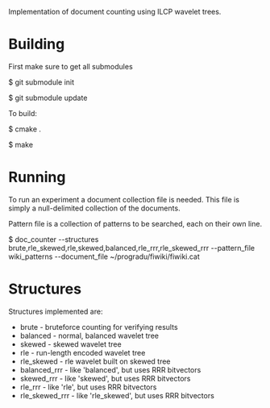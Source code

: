 Implementation of document counting using ILCP wavelet trees.

Building
===============
First make sure to get all submodules

$ git submodule init

$ git submodule update

To build:

$ cmake .

$ make


Running
====================
To run an experiment a document collection file is needed. 
This file is simply a null-delimited collection of the documents.

Pattern file is a collection of patterns to be searched, each on their own line.

$ doc_counter --structures brute,rle_skewed,rle,skewed,balanced,rle_rrr,rle_skewed_rrr 
    --pattern_file wiki_patterns --document_file ~/progradu/fiwiki/fiwiki.cat


Structures
=========================
Structures implemented are:
  * brute - bruteforce counting for verifying results
  * balanced - normal, balanced wavelet tree
  * skewed - skewed wavelet tree
  * rle - run-length encoded wavelet tree
  * rle_skewed - rle wavelet built on skewed tree
  * balanced_rrr - like 'balanced', but uses RRR bitvectors
  * skewed_rrr - like 'skewed', but uses RRR bitvectors
  * rle_rrr - like 'rle', but uses RRR bitvectors
  * rle_skewed_rrr - like 'rle_skewed', but uses RRR bitvectors
